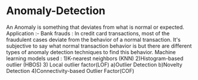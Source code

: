 # Anomaly-Detection
An Anomaly is something that deviates from what is normal or expected.
 Application :- Bank frauds :  In credit card transactions, most of the fraudulent cases deviate from the behavior of a normal transaction. It's subjective to say what normal transaction behavior is but there are different types of anomaly detection techniques to find this behavior.
Machine learning models used : 
1)K-nearest neighbors (KNN)
2)Histogram-based outlier (HBOS)
3) Local outlier factor(LOF)
   a)Outlier Detection 
   b)Novelty Detection
4)Connectivity-based Outlier Factor(COF)

